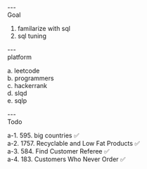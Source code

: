 ---\
Goal


1. familarize with sql
2. sql tuning



---\
platform


a. leetcode\
b. programmers\
c. hackerrank\
d. slqd\
e. sqlp



---\
Todo


a-1. 595. big countries :white_check_mark:\
a-2. 1757. Recyclable and Low Fat Products :white_check_mark:\
a-3. 584. Find Customer Referee :white_check_mark:\
a-4. 183. Customers Who Never Order :white_check_mark:
